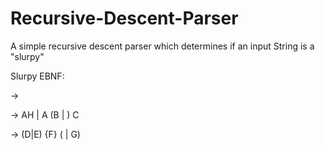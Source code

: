 # Recursive-Descent-Parser
A simple recursive descent parser which determines if an input String is a "slurpy" 

Slurpy EBNF:

<slurpy> -> <slimp> <slump>

<slimp> -> AH | A (B <slimp> | <slump>) C

<slump> -> (D|E) {F} (<slump> | G)
